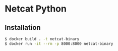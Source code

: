 # Netcat Python

## Installation

```bash
$ docker build . -t netcat-binary
$ docker run -it --rm -p 8000:8000 netcat-binary
```